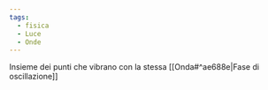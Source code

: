 ```yaml
---
tags:
  - fisica
  - Luce
  - Onde
---
```

Insieme dei punti che vibrano con la stessa [[Onda#^ae688e|Fase di oscillazione]]